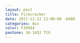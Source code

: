 ```yaml
---
layout: post
title: Firecracker
date: 2017-11-22 12:00:00 -0400
categories: mix
color: F36944
pantone: 16-1452 TCX
---
```

